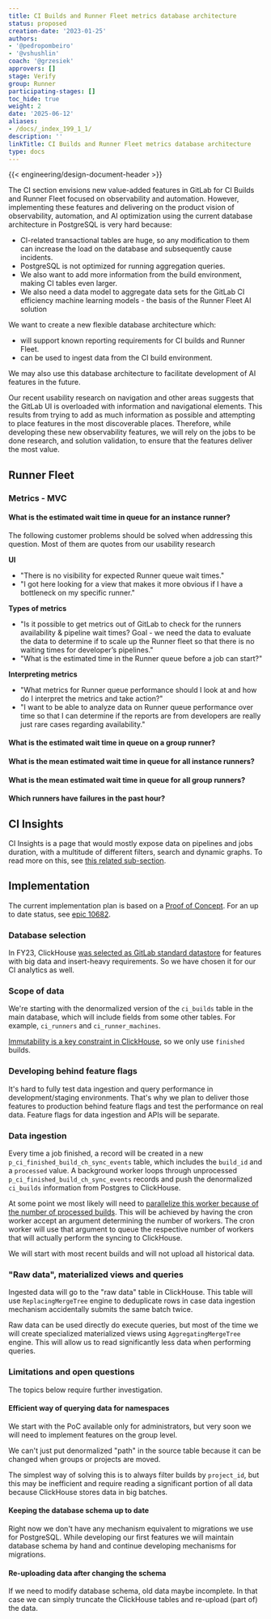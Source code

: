 ```yaml
---
title: CI Builds and Runner Fleet metrics database architecture
status: proposed
creation-date: '2023-01-25'
authors:
- '@pedropombeiro'
- '@vshushlin'
coach: '@grzesiek'
approvers: []
stage: Verify
group: Runner
participating-stages: []
toc_hide: true
weight: 2
date: '2025-06-12'
aliases:
- /docs/_index_199_1_1/
description: ''
linkTitle: CI Builds and Runner Fleet metrics database architecture
type: docs
---
```


{{< engineering/design-document-header >}}

The CI section envisions new value-added features in GitLab for CI Builds and Runner Fleet focused on observability and automation. However, implementing these features and delivering on the product vision of observability, automation, and AI optimization using the current database architecture in PostgreSQL is very hard because:

- CI-related transactional tables are huge, so any modification to them can increase the load on the database and subsequently cause incidents.
- PostgreSQL is not optimized for running aggregation queries.
- We also want to add more information from the build environment, making CI tables even larger.
- We also need a data model to aggregate data sets for the GitLab CI efficiency machine learning models - the basis of the Runner Fleet AI solution

We want to create a new flexible database architecture which:

- will support known reporting requirements for CI builds and Runner Fleet.
- can be used to ingest data from the CI build environment.

We may also use this database architecture to facilitate development of AI features in the future.

Our recent usability research on navigation and other areas suggests that the GitLab UI is overloaded with information and navigational elements.
This results from trying to add as much information as possible and attempting to place features in the most discoverable places.
Therefore, while developing these new observability features, we will rely on the jobs to be done research, and solution validation, to ensure that the features deliver the most value.

## Runner Fleet

### Metrics - MVC

#### What is the estimated wait time in queue for an instance runner?

The following customer problems should be solved when addressing this question. Most of them are quotes from our usability research

**UI**

- "There is no visibility for expected Runner queue wait times."
- "I got here looking for a view that makes it more obvious if I have a bottleneck on my specific runner."

**Types of metrics**

- "Is it possible to get metrics out of GitLab to check for the runners availability & pipeline wait times?
  Goal - we need the data to evaluate the data to determine if to scale up the Runner fleet so that there is no waiting times for developer’s pipelines."
- "What is the estimated time in the Runner queue before a job can start?"

**Interpreting metrics**

- "What metrics for Runner queue performance should I look at and how do I interpret the metrics and take action?"
- "I want to be able to analyze data on Runner queue performance over time so that I can determine if the reports are from developers are really just rare cases regarding availability."

#### What is the estimated wait time in queue on a group runner?

#### What is the mean estimated wait time in queue for all instance runners?

#### What is the mean estimated wait time in queue for all group runners?

#### Which runners have failures in the past hour?

## CI Insights

CI Insights is a page that would mostly expose data on pipelines and jobs duration, with a multitude of different filters, search and dynamic graphs. To read more on this, see [this related sub-section](ci_insights.md).

## Implementation

The current implementation plan is based on a
[Proof of Concept](https://gitlab.com/gitlab-org/gitlab/-/merge_requests/126863).
For an up to date status, see [epic 10682](https://gitlab.com/groups/gitlab-org/-/epics/10682).

### Database selection

In FY23, ClickHouse [was selected as GitLab standard datastore](../../../../company/working-groups/clickhouse-datastore/#context)
for features with big data and insert-heavy requirements.
So we have chosen it for our CI analytics as well.

### Scope of data

We're starting with the denormalized version of the `ci_builds` table in the main database,
which will include fields from some other tables. For example, `ci_runners` and `ci_runner_machines`.

[Immutability is a key constraint in ClickHouse](https://docs.gitlab.com/ee/development/database/clickhouse/index.html#how-it-differs-from-postgresql),
so we only use `finished` builds.

### Developing behind feature flags

It's hard to fully test data ingestion and query performance in development/staging environments.
That's why we plan to deliver those features to production behind feature flags and test the performance on real data.
Feature flags for data ingestion and APIs will be separate.

### Data ingestion

Every time a job finished, a record will be created in a new `p_ci_finished_build_ch_sync_events` table, which includes
the `build_id` and a `processed` value.
A background worker loops through unprocessed `p_ci_finished_build_ch_sync_events` records and push the denormalized
`ci_builds` information from Postgres to ClickHouse.

At some point we most likely will need to
[parallelize this worker because of the number of processed builds](https://gitlab.com/gitlab-org/gitlab/-/merge_requests/126863#note_1494922639).
This will be achieved by having the cron worker accept an argument determining the number of workers. The cron worker
will use that argument to queue the respective number of workers that will actually perform the syncing to ClickHouse.

We will start with most recent builds and will not upload all historical data.

### "Raw data", materialized views and queries

Ingested data will go to the "raw data" table in ClickHouse.
This table will use `ReplacingMergeTree` engine to deduplicate rows in case data ingestion mechanism accidentally submits the same batch twice.

Raw data can be used directly do execute queries, but most of the time we will create specialized materialized views
using `AggregatingMergeTree` engine.
This will allow us to read significantly less data when performing queries.

### Limitations and open questions

The topics below require further investigation.

#### Efficient way of querying data for namespaces

We start with the PoC available only for administrators,
but very soon we will need to implement features on the group level.

We can't just put denormalized "path" in the source table because it can be changed when groups or projects are moved.

The simplest way of solving this is to always filter builds by `project_id`,
but this may be inefficient and require reading a significant portion of all data because ClickHouse stores data in big batches.

#### Keeping the database schema up to date

Right now we don't have any mechanism equivalent to migrations we use for PostgreSQL.
While developing our first features we will maintain database schema by hand and
continue developing mechanisms for migrations.

#### Re-uploading data after changing the schema

If we need to modify database schema, old data maybe incomplete.
In that case we can simply truncate the ClickHouse tables and re-upload (part of) the data.
